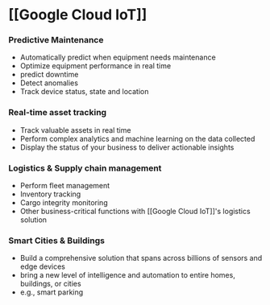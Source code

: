 



# [[Google Cloud IoT]]
### Predictive Maintenance
- Automatically predict when equipment needs maintenance
- Optimize equipment performance in real time
- predict downtime
- Detect anomalies
- Track device status, state and location
### Real-time asset tracking
- Track valuable assets in real time
- Perform complex analytics and machine learning on the data collected
- Display the status of your business to deliver actionable insights
### Logistics & Supply chain management
- Perform fleet management
- Inventory tracking
- Cargo integrity monitoring
- Other business-critical functions with [[Google Cloud IoT]]'s logistics solution
### Smart Cities & Buildings
- Build a comprehensive solution that spans across billions of sensors and edge devices
- bring a new level of intelligence and automation to entire homes, buildings, or cities
- e.g., smart parking
